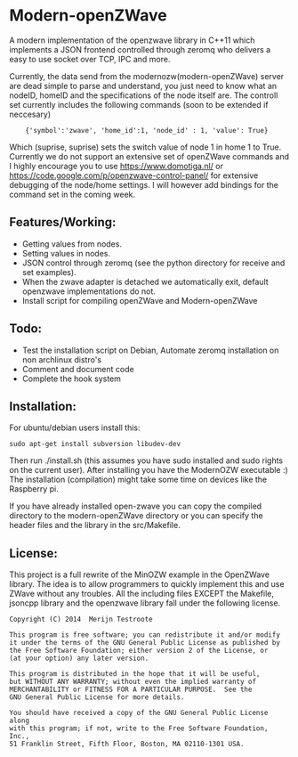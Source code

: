 Modern-openZWave
==========

A modern implementation of the openzwave library in C++11 which implements a JSON frontend controlled through zeromq who delivers a easy to use socket over TCP, IPC and more. 

Currently, the data send from the modernozw(modern-openZWave) server are dead simple to parse and understand, you just need to know what an nodeID, homeID and the specifications of the node itself are. The controll set currently includes the following commands (soon to be extended if neccesary)
        
        {'symbol':'zwave', 'home_id':1, 'node_id' : 1, 'value': True}
Which (suprise, suprise) sets the switch value of node 1 in home 1 to True. Currently we do not support an extensive set of openZWave commands and I highly encourage you to use https://www.domotiga.nl/ or https://code.google.com/p/openzwave-control-panel/ for extensive debugging of the node/home settings. I will however add bindings for the command set in the coming week.


Features/Working:
-----
- Getting values from nodes.
- Setting values in nodes.
- JSON control through zeromq (see the python directory for receive and set examples).
- When the zwave adapter is detached we automatically exit, default openzwave implementations do not.
- Install script for compiling openZWave and Modern-openZWave


Todo:
-----
- Test the installation script on Debian, Automate zeromq installation on non archlinux distro's
- Comment and document code
- Complete the hook system


Installation:
-----
For ubuntu/debian users install this:
        
    sudo apt-get install subversion libudev-dev

Then run ./install.sh (this assumes you have sudo installed and sudo rights on the current user). 
After installing you have the ModernOZW executable :) The installation (compilation) might take some time on devices
like the Raspberry pi.

If you have already installed open-zwave you can copy the compiled directory to the modern-openZWave directory or you can specify the header files and the library in the src/Makefile.


License:
-----
This project is a full rewrite of the MinOZW example in the OpenZWave library. The idea is to allow programmers to quickly implement this and use ZWave without any troubles. All the including files EXCEPT the Makefile, jsoncpp library and the openzwave library fall under the following license.


    Copyright (C) 2014  Merijn Testroote

    This program is free software; you can redistribute it and/or modify
    it under the terms of the GNU General Public License as published by
    the Free Software Foundation; either version 2 of the License, or
    (at your option) any later version.

    This program is distributed in the hope that it will be useful,
    but WITHOUT ANY WARRANTY; without even the implied warranty of
    MERCHANTABILITY or FITNESS FOR A PARTICULAR PURPOSE.  See the
    GNU General Public License for more details.

    You should have received a copy of the GNU General Public License along
    with this program; if not, write to the Free Software Foundation, Inc.,
    51 Franklin Street, Fifth Floor, Boston, MA 02110-1301 USA.

